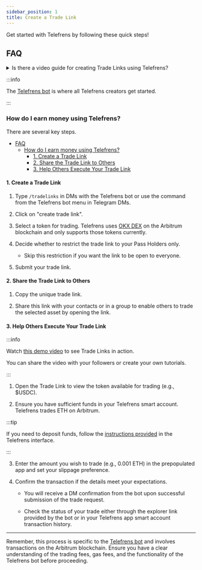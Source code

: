 ```yaml
---
sidebar_position: 1
title: Create a Trade Link
---
```


Get started with Telefrens by following these quick steps!

## FAQ

<details> <summary> Is there a video guide for creating Trade Links using Telefrens? </summary>

Yes! Check out the [Trade Link tutorial](https://www.youtube.com/watch?v=KcnVkxe2uo8&list=PLl07UY9x7yR_KZxIT8LjfIY8mM8Exbdt5&index=2) on the [@Telefrens YouTube channel](https://www.youtube.com/channel/UCfamuU907X7xSr5WV2cs5Ug)!

</details>

:::info

The [Telefrens bot](https://telegram.me/telefrensbot?start=paT3uVl53DglxLZGFQUV2) is where all Telefrens creators get started.

:::

### How do I earn money using Telefrens?

There are several key steps.
- [FAQ](#faq)
  - [How do I earn money using Telefrens?](#how-do-i-earn-money-using-telefrens)
    - [1. Create a Trade Link](#1-create-a-trade-link)
    - [2. Share the Trade Link to Others](#2-share-the-trade-link-to-others)
    - [3. Help Others Execute Your Trade Link](#3-help-others-execute-your-trade-link)

#### 1. Create a Trade Link

1. Type `/tradelinks` in DMs with the Telefrens bot or use the command from the Telefrens bot menu in Telegram DMs.

2. Click on "create trade link".

3. Select a token for trading. Telefrens uses [OKX DEX](https://www.okx.com/web3/build/docs/build-dapp/api-asset-get-all-coins) on the Arbitrum blockchain and only supports those tokens currently.

4. Decide whether to restrict the trade link to your Pass Holders only.
  
    - Skip this restriction if you want the link to be open to everyone.

5. Submit your trade link.

#### 2. Share the Trade Link to Others

1. Copy the unique trade link.

2. Share this link with your contacts or in a group to enable others to trade the selected asset by opening the link.

#### 3. Help Others Execute Your Trade Link

:::info

Watch [this demo video](https://www.youtube.com/watch?v=UR8TTZM2u9I) to see Trade Links in action.

You can share the video with your followers or create your own tutorials.

:::

1. Open the Trade Link to view the token available for trading (e.g., $USDC).

2. Ensure you have sufficient funds in your Telefrens smart account. Telefrens trades ETH on Arbitrum.

:::tip

If you need to deposit funds, follow the [instructions provided](./intro#deposit-eth-to-your-smart-account-on-arbitrum-one) in the Telefrens interface.

:::

3. Enter the amount you wish to trade (e.g., 0.001 ETH) in the prepopulated app and set your slippage preference.

4. Confirm the transaction if the details meet your expectations.

    - You will receive a DM confirmation from the bot upon successful submission of the trade request.

    - Check the status of your trade either through the explorer link provided by the bot or in your Telefrens app smart account transaction history.

---

Remember, this process is specific to the [Telefrens bot](./intro) and involves transactions on the Arbitrum blockchain. Ensure you have a clear understanding of the trading fees, gas fees, and the functionality of the Telefrens bot before proceeding.
